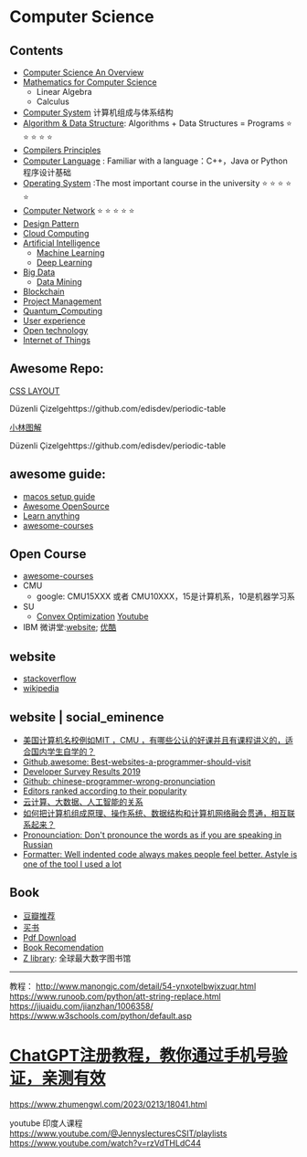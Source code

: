 # Computer Science

## Contents

* [Computer Science An Overview](Computer_Science_an_Overview/README.md)
* [Mathematics for Computer Science](0.Mathematics_for_CS/README.md)
  * Linear Algebra
  * Calculus
* [Computer System](docs/1.Computer_System) 计算机组成与体系结构
* [Algorithm &amp; Data Structure](3.Algorithm_DataStructure/README.md): Algorithms + Data Structures = Programs ⭐️ ⭐️ ⭐️ ⭐️ ⭐️
* [Compilers Principles](6.Compilers_Principles/README.md)
* [Computer Language](2.Computer_Language/README.md) : Familiar with a language：C++，Java or Python 程序设计基础
* [Operating System](4.Operating_System/README.md) :The most important course in the university ⭐️ ⭐️ ⭐️ ⭐️ ⭐️
* [Computer Network](5.Computer_Network/README.md) ⭐️ ⭐️ ⭐️ ⭐️ ⭐️
* [Design Pattern](7.Design_Pattern/README.md)
* [Cloud Computing](9.Cloud_Computing/README.md)
* [Artificial Intelligence](9.Artificial_Intelligence/README.md)
  * [Machine Learning](9.Artificial_Intelligence/Machine_Learning/README.md)
  * [Deep Learning](9.Artificial_Intelligence/Deep_Learning/README.md)
* [Big Data](9.Big_Data/README.md)
  * [Data Mining](9.Big_Data/Data_Mining/readme.md)
* [Blockchain](10.Blockchain/README.md)
* [Project Management](Project_Management/README.md)
* [Quantum_Computing](12.Quantum_Computing/README.md)
* [User experience](User_experience/README.md)
* [Open technology](Open_technology/README.md)
* [Internet of Things](11.Internet_of_Things/物联网.md)

## Awesome Repo:

[CSS LAYOUT](https://csslayout.io/)

Düzenli Çizelgehttps://github.com/edisdev/periodic-table

[小林图解](https://xiaolincoding.com/)

Düzenli Çizelgehttps://github.com/edisdev/periodic-table

## awesome guide:

* [macos setup guide](https://sourabhbajaj.com/mac-setup/)
* [Awesome OpenSource](https://awesomeopensource.com/)
* [Learn anything](https://learn-anything.xyz/)
* [awesome-courses](https://github.com/prakhar1989/awesome-courses#algorithms)

## Open Course
* [awesome-courses](https://github.com/prakhar1989/awesome-courses#algorithms)
* CMU
  * google: CMU15XXX 或者 CMU10XXX，15是计算机系，10是机器学习系
* SU
  * [Convex Optimization](http://web.stanford.edu/class/ee364a/index.html) [Youtube](https://www.youtube.com/watch?v=McLq1hEq3UY&list=PL3940DD956CDF0622)
* IBM 微讲堂:[website](https://developer.ibm.com/cn/tv/2017/container-microservice/); [优酷](https://i.youku.com/i/UNTI2NTA2NTAw/playlists?spm=a2hzp.8253876.0.0&order=1&page=1)

## website

* [stackoverflow](https://stackoverflow.com/)
* [wikipedia]()

## website | social_eminence
* [美国计算机名校例如MIT ，CMU ，有哪些公认的好课并且有课程讲义的，适合国内学生自学的？](https://www.zhihu.com/question/57532048)
* [Github,awesome: Best-websites-a-programmer-should-visit](https://github.com/sdmg15/Best-websites-a-programmer-should-visit)
* [Developer Survey Results 2019](https://insights.stackoverflow.com/survey/2019)
* [Github: chinese-programmer-wrong-pronunciation](https://github.com/shimohq/chinese-programmer-wrong-pronunciation)
* [Editors ranked according to their popularity](https://www.slant.co/topics/12/~best-programming-text-editors)
* [云计算、大数据、人工智能的关系](https://zhuanlan.zhihu.com/p/62898738)
* [如何把计算机组成原理、操作系统、数据结构和计算机网络融会贯通，相互联系起来？](https://www.zhihu.com/question/22017267/answer/26468016)
* [Pronounciation: Don&#39;t pronounce the words as if you are speaking in Russian](https://github.com/shimohq/chinese-programmer-wrong-pronunciation)
* [Formatter: Well indented code always makes people feel better. Astyle is one of the tool I used a lot](http://astyle.sourceforge.net/astyle.html)


## Book

* [豆瓣推荐](https://book.douban.com/subject_search?search_text=%E8%AE%A1%E7%AE%97%E6%9C%BA&cat=1001)
* [买书](http://search.china-pub.com/s/?key1=%C9%EE%C8%EB%C0%ED%BD%E2%BC%C6%CB%E3%BB%FA%D3%A2%CE%C4&type=&pz=1)
* [Pdf Download](http://www.java1234.com/a/javabook/)
* [Book Recomendation](book.md)
* [Z library](http://zh.1lib.pl/): 全球最大数字图书馆

---


教程： http://www.manongjc.com/detail/54-ynxotelbwjxzuqr.html
https://www.runoob.com/python/att-string-replace.html
https://jiuaidu.com/jianzhan/1006358/
https://www.w3schools.com/python/default.asp

# [ChatGPT注册教程，教你通过手机号验证，亲测有效](https://www.zhumengwl.com/2023/0213/18041.html)
https://www.zhumengwl.com/2023/0213/18041.html



youtube 印度人课程
https://www.youtube.com/@JennyslecturesCSIT/playlists
https://www.youtube.com/watch?v=rzVdTHLdC44
